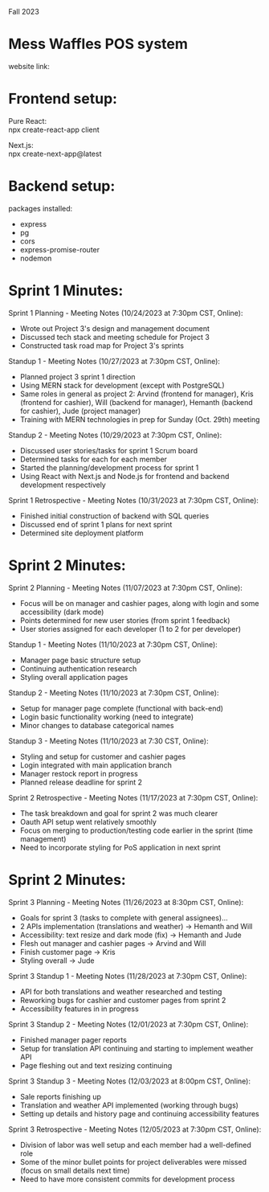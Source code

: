 Fall 2023
# Mess Waffles POS system

website link: 


# Frontend setup:
Pure React:   
npx create-react-app client

Next.js:   
npx create-next-app@latest

# Backend setup:   
packages installed:
- express
- pg
- cors
- express-promise-router
- nodemon

# Sprint 1 Minutes:
Sprint 1 Planning - Meeting Notes (10/24/2023 at 7:30pm CST, Online):
- Wrote out Project 3's design and management document
- Discussed tech stack and meeting schedule for Project 3
- Constructed task road map for Project 3's sprints

Standup 1 - Meeting Notes (10/27/2023 at 7:30pm CST, Online):
- Planned project 3 sprint 1 direction
- Using MERN stack for development (except with PostgreSQL)
- Same roles in general as project 2: Arvind (frontend for manager), Kris (frontend for cashier), Will (backend for manager), Hemanth (backend for cashier), Jude (project manager)
- Training with MERN technologies in prep for Sunday (Oct. 29th) meeting

Standup 2 - Meeting Notes (10/29/2023 at 7:30pm CST, Online):
- Discussed user stories/tasks for sprint 1 Scrum board
- Determined tasks for each for each member
- Started the planning/development process for sprint 1
- Using React with Next.js and Node.js for frontend and backend development respectively

Sprint 1 Retrospective - Meeting Notes (10/31/2023 at 7:30pm CST, Online):
- Finished initial construction of backend with SQL queries
- Discussed end of sprint 1 plans for next sprint
- Determined site deployment platform

# Sprint 2 Minutes:
Sprint 2 Planning - Meeting Notes (11/07/2023 at 7:30pm CST, Online):
- Focus will be on manager and cashier pages, along with login and some accessibility (dark mode)
- Points determined for new user stories (from sprint 1 feedback)
- User stories assigned for each developer (1 to 2 for per developer)

Standup 1 - Meeting Notes (11/10/2023 at 7:30pm CST, Online):
- Manager page basic structure setup
- Continuing authentication research
- Styling overall application pages

Standup 2 - Meeting Notes (11/10/2023 at 7:30pm CST, Online):
- Setup for manager page complete (functional with back-end)
- Login basic functionality working (need to integrate)
- Minor changes to database categorical names

Standup 3 - Meeting Notes (11/10/2023 at 7:30 CST, Online):
- Styling and setup for customer and cashier pages
- Login integrated with main application branch
- Manager restock report in progress
- Planned release deadline for sprint 2

Sprint 2 Retrospective - Meeting Notes (11/17/2023 at 7:30pm CST, Online):
- The task breakdown and goal for sprint 2 was much clearer
- Oauth API setup went relatively smoothly
- Focus on merging to production/testing code earlier in the sprint (time management)
- Need to incorporate styling for PoS application in next sprint

# Sprint 2 Minutes:
Sprint 3 Planning - Meeting Notes (11/26/2023 at 8:30pm CST, Online):
- Goals for sprint 3 (tasks to complete with general assignees)...
- 2 APIs implementation (translations and weather) -> Hemanth and Will
- Accessibility: text resize and dark mode (fix) -> Hemanth and Jude
- Flesh out manager and cashier pages -> Arvind and Will
- Finish customer page -> Kris
- Styling overall -> Jude

Sprint 3 Standup 1 - Meeting Notes (11/28/2023 at 7:30pm CST, Online):
- API for both translations and weather researched and testing
- Reworking bugs for cashier and customer pages from sprint 2
- Accessibility features in in progress

Sprint 3 Standup 2 - Meeting Notes (12/01/2023 at 7:30pm CST, Online):
- Finished manager pager reports
- Setup for translation API continuing and starting to implement weather API
- Page fleshing out and text resizing continuing

Sprint 3 Standup 3 - Meeting Notes (12/03/2023 at 8:00pm CST, Online):
- Sale reports finishing up
- Translation and weather API implemented (working through bugs)
- Setting up details and history page and continuing accessibility features

Sprint 3 Retrospective - Meeting Notes (12/05/2023 at 7:30pm CST, Online):
- Division of labor was well setup and each member had a well-defined role
- Some of the minor bullet points for project deliverables were missed (focus on small details next time)
- Need to have more consistent commits for development process
